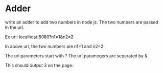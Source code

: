 <h1>Adder</h1>
write an adder to add two numbers in node js.
The two numbers are passed in the url.

Ex
url: localhost:8080?n1=1&n2=2

In above url, the two numbers are
n1=1
and
n2=2

The url parameters start with ?
The url paramegers are separated by &

This should output 3 on the page.